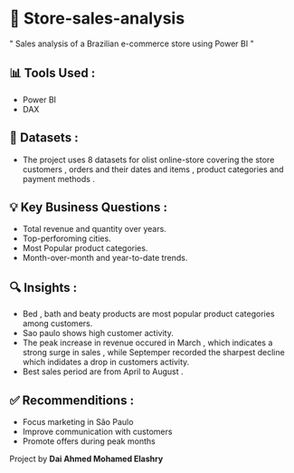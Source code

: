 #  🛒 Store-sales-analysis
" Sales  analysis of a Brazilian e-commerce store using Power BI "

## 📊 Tools Used :
- Power BI
- DAX

## 📁 Datasets :
- The project uses 8 datasets for olist online-store covering the store customers , orders and their dates and items , product categories and payment methods .

## 💡 Key Business Questions :
- Total revenue and quantity over years.
- Top-perforoming cities.
- Most Popular product categories.
- Month-over-month  and year-to-date trends.

##  🔍 Insights :
- Bed , bath and beaty products are most popular product categories among customers.
- Sao paulo shows high customer activity.
- The peak increase in revenue occured in March , which indicates a strong surge in sales , while Septemper recorded the sharpest decline which indidates a drop in customers activity.
- Best sales period are from April to August .

## ✅ Recommenditions :
- Focus marketing in São Paulo
- Improve communication with customers
- Promote offers during peak months

Project by **Dai Ahmed Mohamed Elashry**
